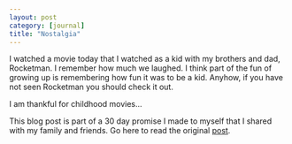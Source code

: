 ```yaml
---
layout: post
category: [journal]
title: "Nostalgia"
---
```


I watched a movie today that I watched as a kid with my brothers and dad, Rocketman. I remember how much we laughed. I think part of the fun of growing up is remembering how fun it was to be a kid. Anyhow, if you have not seen Rocketman you should check it out. 

I am thankful for childhood movies...

This blog post is part of a 30 day promise I made to myself that I shared with my family and friends. Go here to read the original <a href="/journal/2011/11/03/art-of-accountability.html">post</a>. 